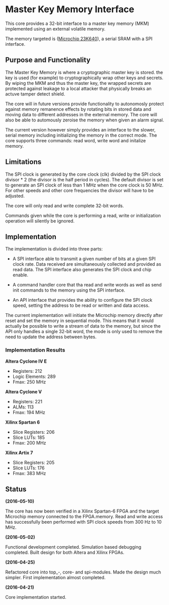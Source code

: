 # Master Key Memory Interface #
This core provides a 32-bit interface to a master key memory (MKM)
implemented using an external volatile memory.

The memory targeted is
([Microchip 23K640](https://www.microchip.com/wwwproducts/en/23K640)), a
serial SRAM with a SPI interface.


## Purpose and Functionality ##
The Master Key Memory is where a cryptographic master key is stored. the
key is used (for example) to cryptographically wrap other keys and
secrets. By wiping the MKM and thus the master key, the wrapped secrets
are protected against leakage to a local attacker that physically breaks
an actuve tamper detect shield.

The core will in future versions provide functionality to autonomosly
protect against memory remanence effects by rotating bits in stored data
and moving data to different addresses in the external memory. The core
will also be able to automously zeroise the memory when given an alarm
signal.

The current version however simply provides an interface to the slower,
serial memory including initializing the memory in the correct mode. The
core supports three commands: read word, write word and initalize
memory.


## Limitations ##
The SPI clock is generated by the core clock (clk) divided by the
SPI clock divisor * 2 (the divisor is the half period in cycles). The
default divisor is set to generate an SPI clock of less than 1 MHz when
the core clock is 50 MHz. For other speeds and other
core frequencies the divisor will have to be adjusted.

The core will only read and write complete 32-bit words.

Commands given while the core is performing a read, write or
initialization operation will silently be ignored.


## Implementation ##
The implementation is divided into three parts:

- A SPI interface able to transmit a given number of bits at a given SPI
  clock rate. Data received are simultaneously collected and provided as
  read data. The SPI interface also generates the SPI clock and chip
  enable.

- A command handler core that tha read and write words as well as send
  init commands to the memory using the SPI interface.

- An API interface that provides the ability to configure the SPI clock
  speed, setting the address to be read or written and data access.


The current implementation will initiate the Microchip memory directly
after reset and set the memory in sequential mode. This means that it
would actually be possible to write a stream of data to the memory, but
since the API only handles a single 32-bit word, the mode is only used
to remove the need to update the address between bytes.


### Implementation Results ###

**Altera Cyclone IV E**

- Registers: 212
- Logic Elements: 289
- Fmax: 250 MHz


**Altera Cyclone V**

- Registers: 221
- ALMs: 113
- Fmax: 194 MHz


**Xilinx Spartan 6**

- Slice Registers: 206
- Slice LUTs: 185
- Fmax: 200 MHz


**Xilinx Artix 7**

- Slice Registers: 205
- Slice LUTs: 176
- Fmax: 383 MHz


## Status ##

**(2016-05-10)**

The core has now been verified in a Xilinx Spartan-6 FPGA and the target
Microchip memory connected to the FPGA.memory. Read and write access has
successfully been performed with SPI clock speeds from 300 Hz to 10 MHz.


**(2016-05-02)**

Functional development completed. Simulation based debugging
completed. Built design for both Altera and Xilinx FPGAs.


**(2016-04-25)**

Refactored core into top_-, core- and spi-modules. Made the design much
simpler. First implementation almost completed.


**(2016-04-21)**

Core implementation started.
